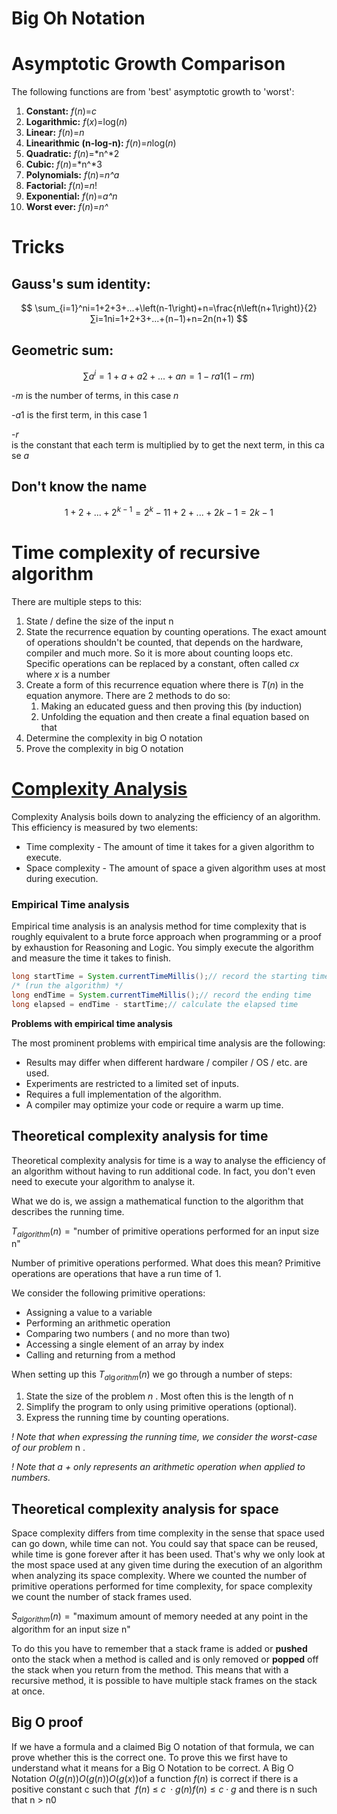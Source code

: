 # Big Oh Notation

# Asymptotic Growth Comparison

The following functions are from 'best' asymptotic growth to 'worst':

1. **Constant:** ﻿*f*(*n*)=*c*
2. **Logarithmic:** ﻿*f*(*x*)=log(*n*)
3. **Linear:** ﻿*f*(*n*)=*n*
4. **Linearithmic (n-log-n):** ﻿*f*(*n*)=*n*log(*n*)
5. **Quadratic:** ﻿*f*(*n*)=*n^*2
6. **Cubic:** ﻿*f*(*n*)=*n^*3
7. **Polynomials:** ﻿*f*(*n*)=*n^a*
8. **Factorial:** ﻿*f*(*n*)=*n*!
9. **Exponential:** ﻿*f*(*n*)=*a^n*
10. **Worst ever:** ﻿*f*(*n*)=*n^*

# Tricks

## **Gauss's sum identity:**

$$
\sum_{i=1}^ni=1+2+3+...+\left(n-1\right)+n=\frac{n\left(n+1\right)}{2}∑i=1ni=1+2+3+...+(n−1)+n=2n(n+1)
$$

## Geometric sum:

$$
∑a^i=1+a+a2+...+an=1−ra1(1−rm)
$$

-*m* is the number of terms, in this case *n*

-*a*1 is the first term, in this case 1

-*r* is the constant that each term is multiplied by to get the next term, in this case *a*

## Don't know the name

$$
1+2+...+2^{k-1}=2^k-11+2+...+2k−1=2k−1
$$

# Time complexity of recursive algorithm

There are multiple steps to this:

1. State / define the size of the input ﻿n
2. State the recurrence equation by counting operations. The exact amount of operations shouldn't be counted, that depends on the hardware, compiler and much more. So it is more about counting loops etc. Specific operations can be replaced by a constant, often called﻿ *cx* where ﻿*x* is a number
3. Create a form of this recurrence equation where there is ﻿*T*(*n*) in the equation anymore. There are 2 methods to do so:
    1. Making an educated guess and then proving this (by induction)
    2. Unfolding the equation and then create a final equation based on that
4. Determine the complexity in big O notation
5. Prove the complexity in big O notation

# [Complexity Analysis](https://www.notion.so/Algorithms-and-Data-Structures-fb37f2c092f245eb87deaeaec908ad6a)

Complexity Analysis boils down to analyzing the efficiency of an algorithm. This efficiency is measured by two elements:

- Time complexity - The amount of time it takes for a given algorithm to execute.
- Space complexity - The amount of space a given algorithm uses at most during execution.

### Empirical Time analysis

Empirical time analysis is an analysis method for time complexity that is roughly equivalent to a brute force approach when programming or a proof by exhaustion for Reasoning and Logic. You simply execute the algorithm and measure the time it takes to finish.

```java
long startTime = System.currentTimeMillis();// record the starting time
/* (run the algorithm) */
long endTime = System.currentTimeMillis();// record the ending time
long elapsed = endTime - startTime;// calculate the elapsed time
```

**Problems with empirical time analysis**

The most prominent problems with empirical time analysis are the following:

- Results may differ when different hardware / compiler / OS / etc. are used.
- Experiments are restricted to a limited set of inputs.
- Requires a full implementation of the algorithm.
- A compiler may optimize your code or require a warm up time.

## Theoretical complexity analysis for time

Theoretical complexity analysis for time is a way to analyse the efficiency of an algorithm without having to run additional code. In fact, you don't even need to execute your algorithm to analyse it.

What we do is, we assign a mathematical function to the algorithm that describes the running time.

$T_{algorithm}(n)=\text{"number of primitive operations performed for an input size n"}$

Number of primitive operations performed. What does this mean? Primitive operations are operations that have a run time of 1.

We consider the following primitive operations:

- Assigning a value to a variable
- Performing an arithmetic operation
- Comparing two numbers ( and no more than two)
- Accessing a single element of an array by index
- Calling and returning from a method

When setting up this  ﻿$T_{a\lg orithm}\left(n\right)$﻿ we go through a number of steps:

1. State the size of the problem *n* . Most often this is the length of  n
2. Simplify the program to only using primitive operations (optional).
3. Express the running time by counting operations.

*! Note that when expressing the running time, we consider the worst-case of our problem* ﻿n﻿ .

*! Note that a + only represents an arithmetic operation when applied to numbers.*

## Theoretical complexity analysis for space

Space complexity differs from time complexity in the sense that space used can go down, while time can not. You could say that space can be reused, while time is gone forever after it has been used. That's why we only look at the most space used at any given time during the execution of an algorithm when analyzing its space complexity. Where we counted the number of primitive operations performed for time complexity, for space complexity we count the number of stack frames used.

$S_{algorithm}(n)=\text{"maximum amount of memory needed at any point in the algorithm for an input size n"}$

To do this you have to remember that a stack frame is added or **pushed** onto the stack when a method is called and is only removed or **popped** off the stack when you return from the method. This means that with a recursive method, it is possible to have multiple stack frames on the stack at once.

## Big O proof

If we have a formula and a claimed Big O notation of that formula, we can prove whether this is the correct one. To prove this we first have to understand what it means for a Big O Notation to be correct. A Big O Notation $O\left(g\left(n\right)\right)O(g(n))﻿ ﻿O\left(g\left(x\right)\right)$﻿of a function ﻿$f\left(n\right)$﻿ is correct if there is a positive constant c such that    ﻿$f\left(n\right)\ \le\ c\ \cdot g\left(n\right)f(n) ≤ c ⋅g$ and there  is n such that n > n0